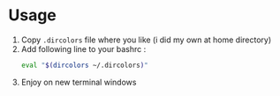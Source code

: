 # Usage
1. Copy ```.dircolors``` file where you like (i did my own at home directory)
2. Add following line to your bashrc :
   ```bash
   eval "$(dircolors ~/.dircolors)"
   ```
3. Enjoy on new terminal windows
